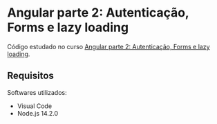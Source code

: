 # Angular parte 2: Autenticação, Forms e lazy loading

Código estudado no curso [Angular parte 2: Autenticação, Forms e lazy loading](https://cursos.alura.com.br/course/angular-autenticacao).

## Requisitos

Softwares utilizados:

* Visual Code
* Node.js 14.2.0